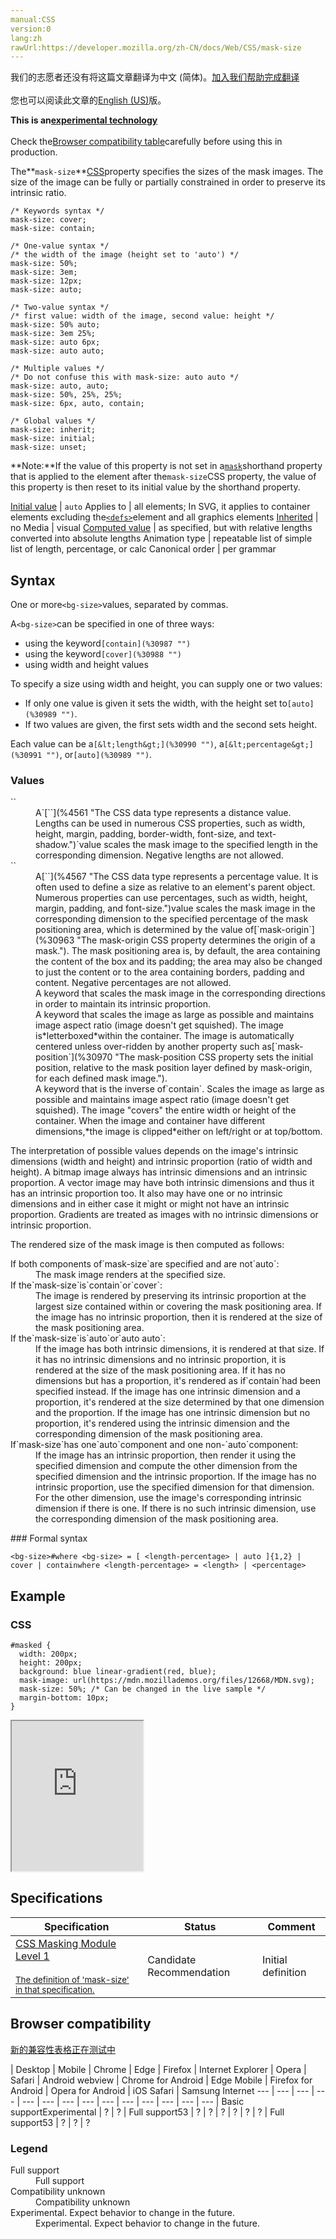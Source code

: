 ```yaml
---
manual:CSS
version:0
lang:zh
rawUrl:https://developer.mozilla.org/zh-CN/docs/Web/CSS/mask-size
---
```




<bdi>我们的志愿者还没有将这篇文章翻译为<bdi>中文 (简体)</bdi>。[加入我们帮助完成翻译](%30984 "")<br></br>您也可以阅读此文章的[English (US)](%30985 "")版。</bdi>






**This is an[experimental technology](%3404 "")**<br></br>Check the[Browser compatibility table](%30983 "")carefully before using this in production.





The**`mask-size`**[CSS](%427 "")property specifies the sizes of the mask images. The size of the image can be fully or partially constrained in order to preserve its intrinsic ratio.


```
/* Keywords syntax */
mask-size: cover;
mask-size: contain;

/* One-value syntax */
/* the width of the image (height set to 'auto') */
mask-size: 50%;
mask-size: 3em;
mask-size: 12px;
mask-size: auto;

/* Two-value syntax */
/* first value: width of the image, second value: height */
mask-size: 50% auto;
mask-size: 3em 25%;
mask-size: auto 6px;
mask-size: auto auto;

/* Multiple values */
/* Do not confuse this with mask-size: auto auto */
mask-size: auto, auto;
mask-size: 50%, 25%, 25%;
mask-size: 6px, auto, contain;

/* Global values */
mask-size: inherit;
mask-size: initial;
mask-size: unset;
```
**Note:**If the value of this property is not set in a[`mask`](%30986 "The mask CSS property alters the visibility of an element by either partially or fully hiding it. This is accomplished by either masking or clipping the image at specific points.")shorthand property that is applied to the element after the`mask-size`CSS property, the value of this property is then reset to its initial value by the shorthand property.

[Initial value](%28552 "") | `auto` 
Applies to | all elements; In SVG, it applies to container elements excluding the[`<defs>`](%17543 "SVG allows graphical objects to be defined for later reuse. It is recommended that, wherever possible, referenced elements be defined inside of a <defs> element. Objects created inside a <defs> element are not rendered immediately; instead, think of them as templates or macros created for future use.")element and all graphics elements 
[Inherited](%28555 "") | no 
Media | visual 
[Computed value](%28556 "") | as specified, but with relative lengths converted into absolute lengths 
Animation type | repeatable list of simple list of length, percentage, or calc 
Canonical order | per grammar 


## Syntax<a name="Syntax"></a>


One or more`<bg-size>`values, separated by commas.



A`<bg-size>`can be specified in one of three ways:


* using the keyword`[contain](%30987 "")`
* using the keyword`[cover](%30988 "")`
* using width and height values


To specify a size using width and height, you can supply one or two values:


* If only one value is given it sets the width, with the height set to`[auto](%30989 "")`.
* If two values are given, the first sets width and the second sets height.


Each value can be a`[&lt;length&gt;](%30990 "")`, a`[&lt;percentage&gt;](%30991 "")`, or`[auto](%30989 "")`.


### Values<a name="Values"></a>
<dl><dt id=''>`<length>`</dt><dd>A`[`<length>`](%4561 "The <length> CSS data type represents a distance value. Lengths can be used in numerous CSS properties, such as width, height, margin, padding, border-width, font-size, and text-shadow.")`value scales the mask image to the specified length in the corresponding dimension. Negative lengths are not allowed.</dd><dt id=''>`<percentage>`</dt><dd>A[`<percentage>`](%4567 "The <percentage> CSS data type represents a percentage value. It is often used to define a size as relative to an element's parent object. Numerous properties can use percentages, such as width, height, margin, padding, and font-size.")value scales the mask image in the corresponding dimension to the specified percentage of the mask positioning area, which is determined by the value of[`mask-origin`](%30963 "The mask-origin CSS property determines the origin of a mask."). The mask positioning area is, by default, the area containing the content of the box and its padding; the area may also be changed to just the content or to the area containing borders, padding and content. Negative percentages are not allowed.</dd><dt id=''></dt><dd>A keyword that scales the mask image in the corresponding directions in order to maintain its intrinsic proportion.</dd><dt id=''></dt><dd>A keyword that scales the image as large as possible and maintains image aspect ratio (image doesn&#39;t get squished). The image is*letterboxed*within the container. The image is automatically centered unless over-ridden by another property such as[`mask-position`](%30970 "The mask-position CSS property sets the initial position, relative to the mask position layer defined by mask-origin, for each defined mask image.").</dd><dt id=''></dt><dd>A keyword that is the inverse of`contain`. Scales the image as large as possible and maintains image aspect ratio (image doesn&#39;t get squished). The image &quot;covers&quot; the entire width or height of the container. When the image and container have different dimensions,*the image is clipped*either on left/right or at top/bottom.</dd></dl>

The interpretation of possible values depends on the image&#39;s intrinsic dimensions (width and height) and intrinsic proportion (ratio of width and height). A bitmap image always has intrinsic dimensions and an intrinsic proportion. A vector image may have both intrinsic dimensions and thus it has an intrinsic proportion too. It also may have one or no intrinsic dimensions and in either case it might or might not have an intrinsic proportion. Gradients are treated as images with no intrinsic dimensions or intrinsic proportion.



The rendered size of the mask image is then computed as follows:

<dl><dt id=''>If both components of`mask-size`are specified and are not`auto`:</dt><dd>The mask image renders at the specified size.</dd><dt id=''>If the`mask-size`is`contain`or`cover`:</dt><dd>The image is rendered by preserving its intrinsic proportion at the largest size contained within or covering the mask positioning area. If the image has no intrinsic proportion, then it is rendered at the size of the mask positioning area.</dd><dt id=''>If the`mask-size`is`auto`or`auto auto`:</dt><dd>If the image has both intrinsic dimensions, it is rendered at that size. If it has no intrinsic dimensions and no intrinsic proportion, it is rendered at the size of the mask positioning area. If it has no dimensions but has a proportion, it&#39;s rendered as if`contain`had been specified instead. If the image has one intrinsic dimension and a proportion, it&#39;s rendered at the size determined by that one dimension and the proportion. If the image has one intrinsic dimension but no proportion, it&#39;s rendered using the intrinsic dimension and the corresponding dimension of the mask positioning area.</dd><dt id=''>If`mask-size`has one`auto`component and one non-`auto`component:</dt><dd>If the image has an intrinsic proportion, then render it using the specified dimension and compute the other dimension from the specified dimension and the intrinsic proportion. If the image has no intrinsic proportion, use the specified dimension for that dimension. For the other dimension, use the image&#39;s corresponding intrinsic dimension if there is one. If there is no such intrinsic dimension, use the corresponding dimension of the mask positioning area.</dd></dl>
### Formal syntax<a name="Formal_syntax"></a>

```
<bg-size>#where <bg-size> = [ <length-percentage> | auto ]{1,2} | cover | containwhere <length-percentage> = <length> | <percentage>
```

## Example<a name="Example"></a>

### CSS<a name="CSS"></a>

```
#masked {
  width: 200px;
  height: 200px;
  background: blue linear-gradient(red, blue);
  mask-image: url(https://mdn.mozillademos.org/files/12668/MDN.svg);
  mask-size: 50%; /* Can be changed in the live sample */
  margin-bottom: 10px;
} 

```


<iframe src='https://mdn.mozillademos.org/en-US/docs/Web/CSS/mask-size$samples/Example?revision=1333650' width='210' height='240'></iframe>



## Specifications<a name="Specifications"></a>

Specification | Status | Comment 
 ---  |  ---  |  ---  | 
[CSS Masking Module Level 1<br></br><small>The definition of &#39;mask-size&#39; in that specification.</small>](%30992 "") | Candidate Recommendation | Initial definition 


## Browser compatibility<a name="Browser_compatibility"></a>
[新的兼容性表格正在测试中<i></i>](%3360 "")

 | <abbr>Desktop<i></i></abbr> | <abbr>Mobile<i></i></abbr> 
 | <abbr>Chrome<i></i></abbr> | <abbr>Edge<i></i></abbr> | <abbr>Firefox<i></i></abbr> | <abbr>Internet Explorer<i></i></abbr> | <abbr>Opera<i></i></abbr> | <abbr>Safari<i></i></abbr> | <abbr>Android webview<i></i></abbr> | <abbr>Chrome for Android<i></i></abbr> | <abbr>Edge Mobile<i></i></abbr> | <abbr>Firefox for Android<i></i></abbr> | <abbr>Opera for Android<i></i></abbr> | <abbr>iOS Safari<i></i></abbr> | <abbr>Samsung Internet<i></i></abbr> 
 ---  |  ---  |  ---  |  ---  |  ---  |  ---  |  ---  |  ---  |  ---  |  ---  |  ---  |  ---  |  ---  |  ---  | 
Basic support<abbr>Experimental<i></i></abbr> | <abbr>?</abbr> | <abbr>?</abbr> | <abbr>Full support</abbr>53 | <abbr>?</abbr> | <abbr>?</abbr> | <abbr>?</abbr> | <abbr>?</abbr> | <abbr>?</abbr> | <abbr>?</abbr> | <abbr>Full support</abbr>53 | <abbr>?</abbr> | <abbr>?</abbr> | <abbr>?</abbr> 


### Legend<a name="Legend"></a>
<dl><dt id=''><abbr>Full support</abbr></dt><dd>Full support</dd><dt id=''><abbr>Compatibility unknown</abbr></dt><dd>Compatibility unknown</dd><dt id=''><abbr>Experimental. Expect behavior to change in the future.<i></i></abbr></dt><dd>Experimental. Expect behavior to change in the future.</dd></dl>



